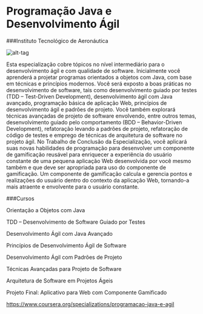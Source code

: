 # Programação Java e Desenvolvimento Ágil

###Instituto Tecnológico de Aeronáutica

![alt-tag](https://d3njjcbhbojbot.cloudfront.net/api/utilities/v1/imageproxy/https://d15cw65ipctsrr.cloudfront.net/2e/de10e0b2b811e5965623dd71776f15/1451893809_tmp_Logo_ITA01_rgb.jpg?auto=format&dpr=1&w=100&h=)

Esta especialização cobre tópicos no nível intermediário para o desenvolvimento ágil e com qualidade de software. Inicialmente você aprenderá a projetar programas orientados a objetos com Java, com base em técnicas e princípios modernos. Você será exposto a boas práticas no desenvolvimento de software, tais como desenvolvimento guiado por testes (TDD – Test-Driven Development), desenvolvimento ágil com Java avançado, programação básica de aplicação Web, princípios de desenvolvimento ágil e padrões de projeto. Você também explorará técnicas avançadas de projeto de software envolvendo, entre outros temas, desenvolvimento guiado pelo comportamento (BDD – Behavior-Driven Development), refatoração levando a padrões de projeto, refatoração de código de testes e emprego de técnicas de arquitetura de software no projeto ágil. No Trabalho de Conclusão da Especialização, você aplicará suas novas habilidades de programação para desenvolver um componente de gamificação reusável para enriquecer a experiência do usuário constante de uma pequena aplicação Web desenvolvida por você mesmo também e que deve ser apropriada para uso do componente de gamificação. Um componente de gamificação calcula e gerencia pontos e realizações do usuário dentro do contexto da aplicação Web, tornando-a mais atraente e envolvente para o usuário constante.

###Cursos

Orientação a Objetos com Java

TDD – Desenvolvimento de Software Guiado por Testes

Desenvolvimento Ágil com Java Avançado

Princípios de Desenvolvimento Ágil de Software

Desenvolvimento Ágil com Padrões de Projeto

Técnicas Avançadas para Projeto de Software

Arquitetura de Software em Projetos Ágeis

Projeto Final: Aplicativo para Web com Componente Gamificado

https://www.coursera.org/specializations/programacao-java-e-agil

